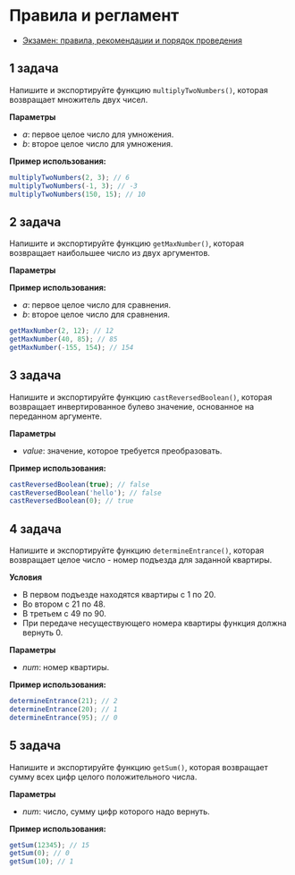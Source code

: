 # Правила и регламент

- [Экзамен: правила, рекомендации и порядок проведения](https://hexly.notion.site/d9289c18871c44508bc7c7f05a51d94f)

## 1 задача

Напишите и экспортируйте функцию `multiplyTwoNumbers()`, которая возвращает множитель двух чисел.

**Параметры**

- *a*: первое целое число для умножения.
- *b*: второе целое число для умножения.

**Пример использования:**

```javascript
multiplyTwoNumbers(2, 3); // 6
multiplyTwoNumbers(-1, 3); // -3
multiplyTwoNumbers(150, 15); // 10
```

## 2 задача

Напишите и экспортируйте функцию `getMaxNumber()`, которая возвращает наибольшее число из двух аргументов.

**Параметры**

**Пример использования:**

- *a*: первое целое число для сравнения.
- *b*: второе целое число для сравнения.

```javascript
getMaxNumber(2, 12); // 12
getMaxNumber(40, 85); // 85
getMaxNumber(-155, 154); // 154
```

## 3 задача

Напишите и экспортируйте функцию `castReversedBoolean()`, которая возвращает инвертированное булево значение, основанное на переданном аргументе.

**Параметры**

- *value*: значение, которое требуется преобразовать.

**Пример использования:**

```javascript
castReversedBoolean(true); // false
castReversedBoolean('hello'); // false
castReversedBoolean(0); // true
```

## 4 задача

Напишите и экспортируйте функцию `determineEntrance()`, которая возвращает целое число - номер подъезда для заданной квартиры.

**Условия**

- В первом подъезде находятся квартиры с 1 по 20.
- Во втором с 21 по 48.
- В третьем с 49 по 90.
- При передаче несуществующего номера квартиры функция должна вернуть 0.

**Параметры**

- *num*: номер квартиры.

**Пример использования:**

```javascript
determineEntrance(21); // 2
determineEntrance(20); // 1
determineEntrance(95); // 0
```

## 5 задача

Напишите и экспортируйте функцию `getSum()`, которая возвращает сумму всех цифр целого положительного числа.

**Параметры**

- *num*: число, сумму цифр которого надо вернуть.

**Пример использования:**

```javascript
getSum(12345); // 15
getSum(0); // 0
getSum(10); // 1
```

